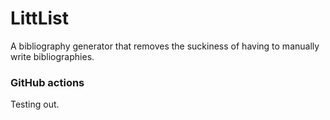 # LittList
A bibliography generator that removes the suckiness of having to manually write bibliographies.

### GitHub actions
Testing out.
